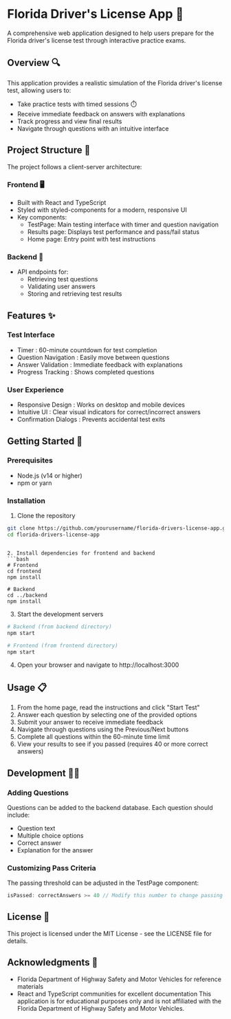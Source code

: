 # Florida Driver's License App 🚗
A comprehensive web application designed to help users prepare for the Florida driver's license test through interactive practice exams.

## Overview 🔍
This application provides a realistic simulation of the Florida driver's license test, allowing users to:

- Take practice tests with timed sessions ⏱️
- Receive immediate feedback on answers with explanations
- Track progress and view final results
- Navigate through questions with an intuitive interface
## Project Structure 📁
The project follows a client-server architecture:

### Frontend 🖥️
- Built with React and TypeScript
- Styled with styled-components for a modern, responsive UI
- Key components:
  - TestPage: Main testing interface with timer and question navigation
  - Results page: Displays test performance and pass/fail status
  - Home page: Entry point with test instructions
### Backend 🔧
- API endpoints for:
  - Retrieving test questions
  - Validating user answers
  - Storing and retrieving test results
## Features ✨
### Test Interface
- Timer : 60-minute countdown for test completion
- Question Navigation : Easily move between questions
- Answer Validation : Immediate feedback with explanations
- Progress Tracking : Shows completed questions
### User Experience
- Responsive Design : Works on desktop and mobile devices
- Intuitive UI : Clear visual indicators for correct/incorrect answers
- Confirmation Dialogs : Prevents accidental test exits
## Getting Started 🚀
### Prerequisites
- Node.js (v14 or higher)
- npm or yarn
### Installation
1. Clone the repository
```bash
git clone https://github.com/yourusername/florida-drivers-license-app.git
cd florida-drivers-license-app
 ```
```

2. Install dependencies for frontend and backend
```bash
# Frontend
cd frontend
npm install

# Backend
cd ../backend
npm install
 ```

3. Start the development servers
```bash
# Backend (from backend directory)
npm start

# Frontend (from frontend directory)
npm start
 ```

4. Open your browser and navigate to http://localhost:3000
## Usage 📋
1. From the home page, read the instructions and click "Start Test"
2. Answer each question by selecting one of the provided options
3. Submit your answer to receive immediate feedback
4. Navigate through questions using the Previous/Next buttons
5. Complete all questions within the 60-minute time limit
6. View your results to see if you passed (requires 40 or more correct answers)
## Development 👨‍💻
### Adding Questions
Questions can be added to the backend database. Each question should include:

- Question text
- Multiple choice options
- Correct answer
- Explanation for the answer
### Customizing Pass Criteria
The passing threshold can be adjusted in the TestPage component:

```typescript
isPassed: correctAnswers >= 40 // Modify this number to change passing criteria
 ```

## License 📄
This project is licensed under the MIT License - see the LICENSE file for details.

## Acknowledgments 🙏
- Florida Department of Highway Safety and Motor Vehicles for reference materials
- React and TypeScript communities for excellent documentation
This application is for educational purposes only and is not affiliated with the Florida Department of Highway Safety and Motor Vehicles.
